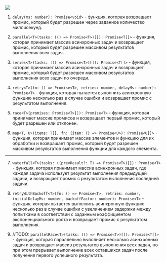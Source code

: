 <a href="https://codeclimate.com/github/yaroslavskiba/async-helper/maintainability"><img src="https://api.codeclimate.com/v1/badges/e4c72ec5a62d3a9fa833/maintainability" /></a>

1. `delay(ms: number): Promise<void>` - функция, которая возвращает промис, который будет разрешен через заданное количество миллисекунд.

2. `parallel<T>(tasks: (() => Promise<T>)[]): Promise<T[]>` - функция, которая принимает массив асинхронных задач и возвращает промис, который будет разрешен массивом результатов выполнения всех задач.

3. `series<T>(tasks: (() => Promise<T>)[]): Promise<T[]>` - функция, которая принимает массив асинхронных задач и возвращает промис, который будет разрешен массивом результатов выполнения всех задач по очереди.

4. `retry<T>(fn: () => Promise<T>, retries: number, delayMs: number): Promise<T>` - функция, которая пытается выполнить асинхронную функцию несколько раз в случае ошибки и возвращает промис с результатом выполнения.

5. `race<T>(promises: Promise<T>[]): Promise<T>` - функция, которая принимает массив промисов и возвращает первый промис, который будет разрешен или отклонен.

6. `map<T, U>(items: T[], fn: (item: T) => Promise<U>): Promise<U[]>` - функция, которая принимает массив элементов и функцию для их обработки и возвращает промис, который будет разрешен массивом результатов выполнения функции для каждого элемента.

<hr>

7. `waterfall<T>(tasks: ((prevResult?: T) => Promise<T>)[]): Promise<T>` - функция, которая принимает массив асинхронных задач, где каждая задача использует результат выполнения предыдущей задачи, и возвращает промис с результатом выполнения последней задачи.

8. `retryWithBackoff<T>(fn: () => Promise<T>, retries: number, initialDelayMs: number, backoffFactor: number): Promise<T>` - функция, которая пытается выполнить асинхронную функцию несколько раз в случае ошибки с увеличением задержки между попытками в соответствии с заданным коэффициентом экспоненциального роста и возвращает промис с результатом выполнения.

9. //TODO: `parallelRace<T>(tasks: (() => Promise<T>)[]): Promise<T[]>` - функция, которая параллельно выполняет несколько асинхронных задач и возвращает массив результатов выполнения всех задач, но при этом прерывает выполнение всех оставшихся задач после получения первого успешного результата.